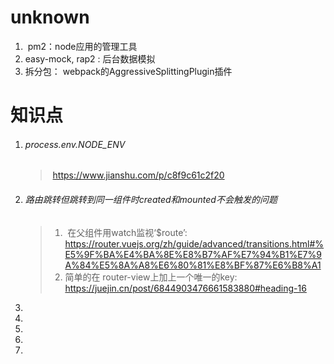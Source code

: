 # unknown

1. ​	pm2：node应用的管理工具
2. easy-mock, rap2 : 后台数据模拟
3. 拆分包： webpack的AggressiveSplittingPlugin插件





# 知识点

1. ###### process.env.NODE_ENV   

   > ​	https://www.jianshu.com/p/c8f9c61c2f20

2. ###### 路由跳转但跳转到同一组件时created和mounted不会触发的问题

   > 1. ​	在父组件用watch监视‘$route’: https://router.vuejs.org/zh/guide/advanced/transitions.html#%E5%9F%BA%E4%BA%8E%E8%B7%AF%E7%94%B1%E7%9A%84%E5%8A%A8%E6%80%81%E8%BF%87%E6%B8%A1
   > 2. 简单的在 router-view上加上一个唯一的key: https://juejin.cn/post/6844903476661583880#heading-16

3. 

4. 

5. 

6. 

7. 